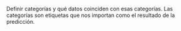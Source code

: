 Definir categorías y qué datos coinciden con esas categorías. Las categorías son etiquetas que nos importan como el resultado de la predicción.

